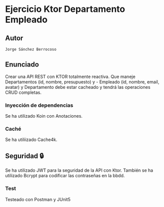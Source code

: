 # Ejercicio Ktor Departamento Empleado
## Autor
    Jorge Sánchez Berrocoso
## Enunciado
Crear una API REST con KTOR totalmente reactiva. Que maneje Departamentos (id, nombre, presupuesto) y - Empleado (id, nombre, email, avatar)
y Departamento debe estar cacheado y tendrá las operaciones CRUD completas.

### Inyección de dependencias
Se ha utilizado Koin con Anotaciones.

### Caché
Se ha utiliizado Cache4k.

## Seguridad 🔒
Se ha utilizado JWT para la seguridad de la API con Ktor. También se ha utilizado Bcrypt
para codificar las contraseñas en la bbdd.

### Test
Testeado con Postman y JUnit5

